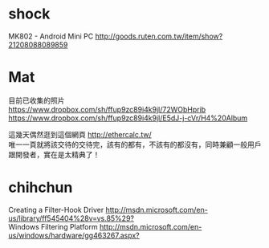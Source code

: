 


# shock

MK802 - Android Mini PC
<http://goods.ruten.com.tw/item/show?21208088089859>  

# Mat

目前已收集的照片
<https://www.dropbox.com/sh/ffup9zc89i4k9jl/72WObHprib>  
<https://www.dropbox.com/sh/ffup9zc89i4k9jl/E5dJ-j-cVr/H4%20Album>  

這幾天偶然逛到這個網頁 <http://ethercalc.tw/>  
唯一一頁就將該交待的交待完，該有的都有，不該有的都沒有，同時兼顧一般用戶跟開發者，實在是太精典了！

# chihchun

Creating a Filter-Hook Driver <http://msdn.microsoft.com/en-us/library/ff545404%28v=vs.85%29?>  
Windows Filtering Platform <http://msdn.microsoft.com/en-us/windows/hardware/gg463267.aspx?>  